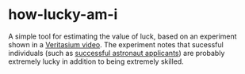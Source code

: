 # how-lucky-am-i
A simple tool for estimating the value of luck, based on an experiment shown in a [Veritasium video](https://www.youtube.com/watch?v=3LopI4YeC4I&vl=en). The experiment notes that sucessful individuals (such as [successful astronaut applicants](https://en.wikipedia.org/wiki/NASA_Astronaut_Group_22)) are probably extremely lucky in addition to being extremely skilled.
